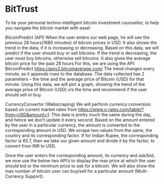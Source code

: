 # BitTrust
To be your personal techno-intelligent bitcoin investment counsellor; to help you navigate the bitcoin market with ease!

BitcoinPredict (API)
When the user enters our web page, he will see the previous 28 hours(1680 minutes) of bitcoin prices in USD. It also shows the trend in the data, if it is increasing or decreasing.
Based on this data, we will predict if the user should buy or sell bitcoins.
If the trend is decreasing, the user must buy bitcoins, otherwise sell bitcoins.
It also gives the average bitcoin price for the past 28 hours
For this, we are using the API: BitcoinPredict https://apiv2.bitcoinaverage.com/
The trend changes every minute, as it appends rows to the database.
The data collected has 2 parameters – the time and the average price of Bitcoin (USD) for that minute.
Using this data, we will plot a graph, showing the trend of the average price of Bitcoin (USD) v/s the time and recommend if the user should sell or buy.

CurrencyConvertor (Webscraping)
We will perform currency conversion based on current market rates from https://www.x-rates.com/table/?from=USD&amount=1. This data is pretty much the same during the day, and hence we don’t update it every second. 
Based on the amount entered by the user in a particular currency, the amount is converted to the corresponding amount in USD.
We scrape two values from the same, the country and its corresponding factor.
If for Indian Rupee, the corresponding factor is 65.7, then we take our given amount and divide it by the factor, to convert from INR to USD.

Once the user enters the corresponding amount, its currency and ask/bid, we now use the below two API’s to display the max price at which the user should bid or the minimum price to ask for a bitcoin. We will also show the max number of bitcoin user can buy/sell for a particular amount (Multi-Currency Support). 
